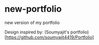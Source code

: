 # new-portfolio
new version of my portfolio

Design inspired by: (Soumyajit's portfolio)[https://github.com/soumyajit4419/Portfolio]
